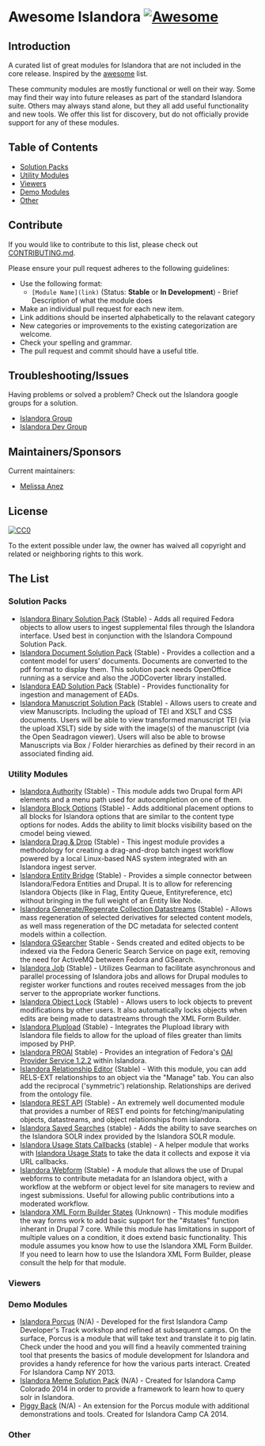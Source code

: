 # Awesome Islandora [![Awesome](https://cdn.rawgit.com/sindresorhus/awesome/d7305f38d29fed78fa85652e3a63e154dd8e8829/media/badge.svg)](https://github.com/sindresorhus/awesome)

## Introduction

A curated list of great modules for Islandora that are not included in the core release. Inspired by the [awesome](https://github.com/sindresorhus/awesome) list.

These community modules are mostly functional or well on their way. Some may find their way into future releases as part of the standard Islandora suite. Others may always stand alone, but they all add useful functionality and new tools. We offer this list for discovery, but do not officially provide support for any of these modules.

## Table of Contents
   * [Solution Packs](#solution-packs)
   * [Utility Modules](#utility-modules)
   * [Viewers](#viewers)
   * [Demo Modules](#demo-modules)
   * [Other](#other)

## Contribute

If you would like to contribute to this list, please check out [CONTRIBUTING.md](CONTRIBUTING.md). 

Please ensure your pull request adheres to the following guidelines:

* Use the following format: 
   * `[Module Name](link)` (Status: **Stable** or **In Development**) - Brief Description of what the module does
* Make an individual pull request for each new item.
* Link additions should be inserted alphabetically to the relavant category
* New categories or improvements to the existing categorization are welcome.
* Check your spelling and grammar.
* The pull request and commit should have a useful title.

## Troubleshooting/Issues

Having problems or solved a problem? Check out the Islandora google groups for a solution.

* [Islandora Group](https://groups.google.com/forum/?hl=en&fromgroups#!forum/islandora)
* [Islandora Dev Group](https://groups.google.com/forum/?hl=en&fromgroups#!forum/islandora-dev)

## Maintainers/Sponsors

Current maintainers:

* [Melissa Anez](https://github.com/manez)

## License

[![CC0](http://mirrors.creativecommons.org/presskit/buttons/88x31/svg/cc-zero.svg)](https://creativecommons.org/publicdomain/zero/1.0/)

To the extent possible under law, the owner has waived all copyright and related or neighboring rights to this work.

## The List

### Solution Packs
* [Islandora Binary Solution Pack](https://github.com/Islandora-Labs/islandora_binary_object) (Stable) - Adds all required Fedora objects to allow users to ingest supplemental files through the Islandora interface. Used best in conjunction with the Islandora Compound Solution Pack.
* [Islandora Document Solution Pack](https://github.com/discoverygarden/islandora_solution_pack_document) (Stable) - Provides a collection and a content model for users’ documents. Documents are converted to the pdf format to display them. This solution pack needs OpenOffice running as a service and also the JODCoverter library installed.
* [Islandora EAD Solution Pack](https://github.com/DrexelUniversityLibraries/islandora_solution_pack_ead) (Stable) - Provides functionality for ingestion and management of EADs.
* [Islandora Manuscript Solution Pack](https://github.com/discoverygarden/islandora_solution_pack_manuscript) (Stable) - Allows users to create and view Manuscripts. Including the upload of TEI and XSLT and CSS documents. Users will be able to view transformed manuscript TEI (via the upload XSLT) side by side with the image(s) of the manuscript (via the Open Seadragon viewer). Users will also be able to browse Manuscripts via Box / Folder hierarchies as defined by their record in an associated finding aid.

### Utility Modules
* [Islandora Authority](https://github.com/discoverygarden/islandora_authority) (Stable) - This module adds two Drupal form API elements and a menu path used for autocompletion on one of them.
* [Islandora Block Options](https://github.com/echidnacorp/block_islandora_options) (Stable) - Adds additional placement options to all blocks for Islandora options that are similar to the content type options for nodes. Adds the ability to limit blocks visibility based on the cmodel being viewed.
* [Islandora Drag & Drop](https://github.com/unc-charlotte-libraries/islandora_ingest_dragndrop) (Stable) - This ingest module provides a methodology for creating a drag-and-drop batch ingest workflow powered by a local Linux-based NAS system integrated with an Islandora ingest server.
* [Islandora Entity Bridge](https://github.com/btmash/islandora_entity_bridge) (Stable) - Provides a simple connector between Islandora/Fedora Entities and Drupal. It is to allow for referencing Islandora Objects (like in Flag, Entity Queue, Entityreference, etc) without bringing in the full weight of an Entity like Node. 
* [Islandora Generate/Regenrate Collection Datastreams](https://github.com/qadan/islandora_batch_derivative_trigger) (Stable) - Allows mass regeneration of selected derivatives for selected content models, as well mass regeneration of the DC metadata for selected content models within a collection. 
* [Islandora GSearcher](https://github.com/discoverygarden/islandora_gsearcher) Stable - Sends created and edited objects to be indexed via the Fedora Generic Search Service on page exit, removing the need for ActiveMQ between Fedora and GSearch.
* [Islandora Job](https://github.com/discoverygarden/islandora_job) (Stable) - Utilizes Gearman to facilitate asynchronous and parallel processing of Islandora jobs and allows for Drupal modules to register worker functions and routes received messages from the job server to the appropriate worker functions.  
* [Islandora Object Lock](https://github.com/discoverygarden/islandora_object_lock) (Stable) - Allows users to lock objects to prevent modifications by other users. It also automatically locks objects when edits are being made to datastreams through the XML Form Builder.
* [Islandora Plupload](https://github.com/discoverygarden/islandora_plupload) (Stable) - Integrates the Plupload library with Islandora file fields to allow for the upload of files greater than limits imposed by PHP.
* [Islandora PROAI](https://github.com/fritsvanlatum/islandora_proai) Stable) - Provides an integration of Fedora's [OAI Provider Service 1.2.2](https://wiki.duraspace.org/display/FCSVCS/OAI+Provider+Service+1.2.2) within Islandora.
* [Islandora Relationship Editor](https://github.com/giancarlobi/islandora_relationship_editor) (Stable) - With this module, you can add RELS-EXT relationships to an object via the "Manage" tab. You can also add the reciprocal ('symmetric') relationship. Relationships are derived from the ontology file.
* [Islandora REST API](https://github.com/discoverygarden/islandora_rest) (Stable) - An extremely well documented module that provides a number of REST end points for fetching/manipulating objects, datastreams, and object relationships from islandora.
* [Islandora Saved Searches](https://github.com/echidnacorp/islandora_saved_searches) (stable) - Adds the ability to save searches on the Islandora SOLR index provided by the Islandora SOLR module.
* [Islandora Usage Stats Callbacks](https://github.com/flvc/islandora_usage_stats_callbacks) (stable) - A helper module that works with [Islandora Usage Stats](https://github.com/Islandora/islandora_usage_stats) to take the data it collects and expose it via URL callbacks.
* [Islandora Webform](https://github.com/commonmedia/islandora_webform) (Stable) - A module that allows the use of Drupal webforms to contribute metadata for an Islandora object, with a workflow at the webform or object level for site managers to review and ingest submissions. Useful for allowing public contributions into a moderated workflow.
* [Islandora XML Form Builder States](https://github.com/Michigan-State-University/islandora_xml_form_builder_states) (Unknown) - This module modifies the way forms work to add basic support for the "#states" function inherant in Drupal 7 core. While this module has limitations in support of multiple values on a condition, it does extend basic functionality. This module assumes you know how to use the Islandora XML Form Builder. If you need to learn how to use the Islandora XML Form Builder, please consult the help for that module.

### Viewers

### Demo Modules
* [Islandora Porcus](https://github.com/ajstanley/islandora_porcus) (N/A) - Developed for the first Islandora Camp Developer's Track workshop and refined at subsequent camps. On the surface, Porcus is a module that will take text and translate it to pig latin. Check under the hood and you will find a heavily commented training tool that presents the basics of module development for Islandora and provides a handy reference for how the various parts interact. Created For Islandora Camp NY 2013.
* [Islandora Meme Solution Pack]() (N/A) - Created for Islandora Camp Colorado 2014 in order to provide a framework to learn how to query solr in Islandora.
* [Piggy Back](https://github.com/ppound/islandora_piggyback) (N/A) - An extension for the Porcus module with additional demonstrations and tools. Created for Islandora Camp CA 2014.

### Other
